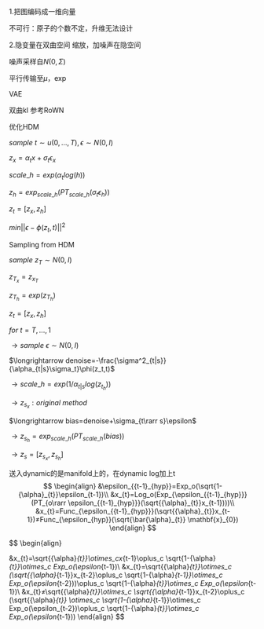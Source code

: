 

1.把图编码成一维向量

不可行：原子的个数不定，升维无法设计

2.隐变量在双曲空间 缩放，加噪声在隐空间





噪声采样自$N(0,\Sigma)$

平行传输至$\mu$，exp



VAE

双曲kl 参考RoWN



优化HDM

$sample\ t\sim u(0,...,T) ,\epsilon \sim  N(0,I)$

$z_x = \alpha_tx+\sigma_t \epsilon_x$

$scale\_h=exp(\alpha_tlog(h))$

$z_h=exp_{scale\_h}(PT_{scale\_h}(\sigma_t \epsilon_h))$

$z_t=[z_x,z_h]$

$min||\epsilon-\phi(z_t,t)||^2$



Sampling from HDM

$sample\ z_T \sim  N(0,I)$

$z_{T_x}=z_{x_T}$

$z_{T_h}=exp(z_{T_h})$

$z_t=[z_x,z_h]$

$for\ t = T,...,1$

$\longrightarrow  sample\ \epsilon \sim  N(0,I)$

$\longrightarrow  denoise=-\frac{\sigma^2_{t|s}}{\alpha_{t|s}\sigma_t}\phi(z_t,t)$

$\longrightarrow  scale\_h=exp(1/\alpha_{t|s}log(z_{t_h}))$

$\longrightarrow z_{s_x}:original\ method$

$\longrightarrow bias=denoise+\sigma_{t\rarr s}\epsilon$

$\longrightarrow z_{s_h}=exp_{scale\_h}(PT_{scale\_h}(bias))$

$\longrightarrow z_s=[z_{s_x},z_{s_h}]$



送入dynamic的是manifold上的，在dynamic log加上t​
$$
\begin{align}
&\epsilon_{{t-1}_{hyp}}=Exp_o(\sqrt{1-{\alpha}_{t}}\epsilon_{t-1})\\
&x_{t}=Log_o(Exp_{\epsilon_{{t-1}_{hyp}}}(PT_{o\rarr \epsilon_{{t-1}_{hyp}}}(\sqrt{{\alpha}_{t}}x_{t-1})))\\
&x_{t}=Func_{\epsilon_{{t-1}_{hyp}}}(\sqrt{{\alpha}_{t}}x_{t-1})≠Func_{\epsilon_{hyp}}(\sqrt{\bar{\alpha}_{t}} \mathbf{x}_{0})
\end{align}
$$

$$
\begin{align}

&x_{t}=\sqrt{{\alpha}_{t}}\otimes_cx_{t-1}\oplus_c \sqrt{1-{\alpha}_{t}}\otimes_c Exp_o(\epsilon_{t-1})\\
&x_{t}=\sqrt{{\alpha}_{t}}\otimes_c (\sqrt{{\alpha}_{t-1}}x_{t-2}\oplus_c \sqrt{1-{\alpha}_{t-1}}\otimes_c Exp_o(\epsilon_{t-2}))\oplus_c \sqrt{1-{\alpha}_{t}}\otimes_c Exp_o(\epsilon_{t-1})\\
&x_{t}≠\sqrt{{\alpha}_{t}}\otimes_c \sqrt{{\alpha}_{t-1}}x_{t-2}\oplus_c (\sqrt{{\alpha}_{t}} \otimes_c \sqrt{1-{\alpha}_{t-1}}\otimes_c Exp_o(\epsilon_{t-2})\oplus_c \sqrt{1-{\alpha}_{t}}\otimes_c Exp_o(\epsilon_{t-1}))
\end{align}
$$



